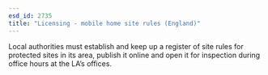 ```yaml
---
esd_id: 2735
title: "Licensing - mobile home site rules (England)"
---
```


Local authorities must establish and keep up a register of site rules for protected sites in its area, publish it online and open it for inspection during office hours at the LA’s offices.


